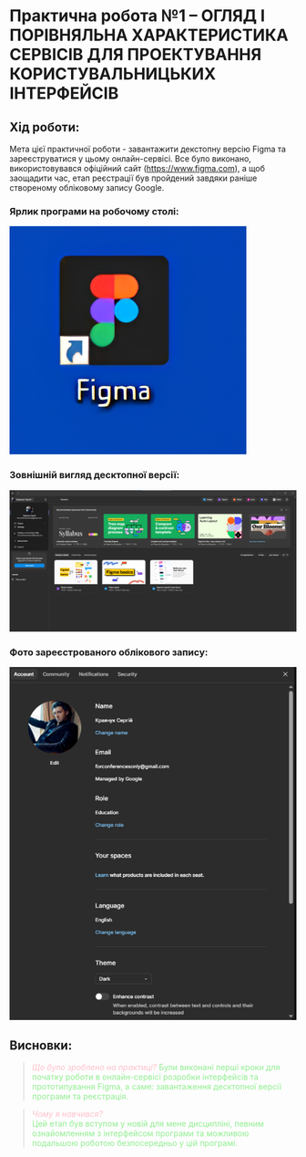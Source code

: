 # Практична робота №1 – ОГЛЯД І ПОРІВНЯЛЬНА ХАРАКТЕРИСТИКА СЕРВІСІВ ДЛЯ ПРОЕКТУВАННЯ КОРИСТУВАЛЬНИЦЬКИХ ІНТЕРФЕЙСІВ

## Хід роботи:
Мета цієї практичної роботи - завантажити декстопну версію Figma та зареєструватися у цьому онлайн-сервісі. Все було виконано, використовувався офіційний сайт (https://www.figma.com), а щоб заощадити час, етап реєстрації був пройдений завдяки раніше створеному обліковому запису Google.

### Ярлик програми на робочому столі:
![Ярлик](im/figma1.png)

### Зовнішній вигляд десктопної версії:
![Десктопна версія](im/dfigma.png)

### Фото зареєстрованого облікового запису:
![Фото облікового запису](im/accfigma.png)

## Висновки:
><span style="color:#FFC0CB;">*Що було зроблено на практиці?*</span>
><span style="color:#90EE90;">Були виконані перші кроки для початку роботи в онлайн-сервісі розробки інтерфейсів та прототипування Figma, а саме: завантаження десктопної версії програми та реєстрація.</span>   

><span style="color:#FFC0CB;">*Чому я навчився?*</span>  
><span style="color:#90EE90;">Цей етап був вступом у новій для мене дисципліні, певним ознайомленням з інтерфейсом програми та можливою подальшою роботою безпосередньо у цій програмі.</span> 
